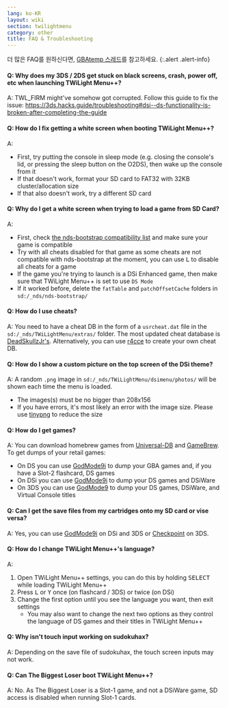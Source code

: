 ```yaml
---
lang: ko-KR
layout: wiki
section: twilightmenu
category: other
title: FAQ & Troubleshooting
---
```


더 많은 FAQ를 원하신다면, [GBAtemp 스레드](https://gbatemp.net/threads/ds-i-3ds-twilight-menu-gui-for-ds-i-games-and-ds-i-menu-replacement.472200/)를 참고하세요.
{:.alert .alert-info}

#### Q: Why does my 3DS / 2DS get stuck on black screens, crash, power off, etc when launching TWiLight Menu++?
A: TWL_FIRM might've somehow got corrupted. Follow this guide to fix the issue: <https://3ds.hacks.guide/troubleshooting#dsi--ds-functionality-is-broken-after-completing-the-guide>

#### Q: How do I fix getting a white screen when booting TWiLight Menu++?
A:
- First, try putting the console in sleep mode (e.g. closing the console's lid, or pressing the sleep button on the O2DS), then wake up the console from it
- If that doesn't work, format your SD card to FAT32 with 32KB cluster/allocation size
- If that also doesn't work, try a different SD card

#### Q: Why do I get a white screen when trying to load a game from SD Card?
A:
- First, check [the nds-bootstrap compatibility list](https://docs.google.com/spreadsheets/d/1LRTkXOUXraTMjg1eedz_f7b5jiuyMv2x6e_jY_nyHSc/htmlview#gid=0) and make sure your game is compatible
- Try with all cheats disabled for that game as some cheats are not compatible with nds-bootstrap at the moment, you can use <kbd class="l">L</kbd> to disable all cheats for a game
- If the game you're trying to launch is a DSi Enhanced game, then make sure that TWiLight Menu++ is set to use `DS Mode`
- If it worked before, delete the `fatTable` and `patchOffsetCache` folders in `sd:/_nds/nds-bootstrap/`

#### Q: How do I use cheats?
A: You need to have a cheat DB in the form of a `usrcheat.dat` file in the `sd:/_nds/TWiLightMenu/extras/` folder. The most updated cheat database is [DeadSkullzJr's](https://gbatemp.net/threads/deadskullzjrs-flashcart-cheat-databases.488711/). Alternatively, you can use [r4cce](http://hp.vector.co.jp/authors/VA013928/soft_en.html) to create your own cheat DB.

#### Q: How do I show a custom picture on the top screen of the DSi theme?
A: A random `.png` image in `sd:/_nds/TWiLightMenu/dsimenu/photos/` will be shown each time the menu is loaded.

- The images(s) must be no bigger than 208x156
- If you have errors, it's most likely an error with the image size. Please use [tinypng](https://tinypng.com) to reduce the size

#### Q: How do I get games?
A: You can download homebrew games from [Universal-DB](https://db.universal-team.net/ds) and [GameBrew](https://www.gamebrew.org/wiki/List_of_DS_homebrew_applications). To get dumps of your retail games:
- On DS you can use [GodMode9i](https://github.com/DS-Homebrew/GodMode9i/releases) to dump your GBA games and, if you have a Slot-2 flashcard, DS games
- On DSi you can use [GodMode9i](https://github.com/DS-Homebrew/GodMode9i/releases) to dump your DS games and DSiWare
- On 3DS you can use [GodMode9](https://github.com/d0k3/GodMode9/releases) to dump your DS games, DSiWare, and Virtual Console titles

#### Q: Can I get the save files from my cartridges onto my SD card or vise versa?
A: Yes, you can use [GodMode9i](https://github.com/DS-Homebrew/GodMode9i/releases) on DSi and 3DS or [Checkpoint](https://github.com/FlagBrew/Checkpoint/releases) on 3DS.

#### Q: How do I change TWiLight Menu++'s language?
A:
1. Open TWiLight Menu++ settings, you can do this by holding <kbd>SELECT</kbd> while loading TWiLight Menu++
1. Press <kbd class="l">L</kbd> or <kbd class="face">Y</kbd> once (on flashcard / 3DS) or twice (on DSi)
1. Change the first option until you see the language you want, then exit settings
   - You may also want to change the next two options as they control the language of DS games and their titles in TWiLight Menu++

#### Q: Why isn't touch input working on sudokuhax?
A: Depending on the save file of sudokuhax, the touch screen inputs may not work.

#### Q: Can The Biggest Loser boot TWiLight Menu++?
A: No. As The Biggest Loser is a Slot-1 game, and not a DSiWare game, SD access is disabled when running Slot-1 cards.

